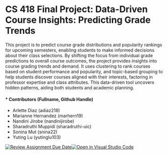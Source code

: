 



# **CS 418 Final Project: Data-Driven Course Insights: Predicting Grade Trends**

This project is to predict course grade distributions and popularity rankings for upcoming semesters, enabling students to make informed decisions about their class selections. By shifting the focus from individual grade predictions to overall course outcomes, the project provides insights into course grading trends and demand. It uses clustering to rank courses based on student performance and popularity, and topic-based grouping to help students discover courses aligned with their interests, factoring in professor expertise and class attributes. This data-driven tool uncovers hidden patterns, aiding both students and academic planning.


#### * Contributors (Fullname, Github Handle)

* Arlette Diaz (adiaz218)
* Marianne Hernandez (marhern19)
* Nandini Jirobe (nandinijirobe)
* Sharadruthi Muppidi (sharadruthi-uic)
* Sonina Mut (snina22)
* Yuting Lu (yutinglu103)



[![Review Assignment Due Date](https://classroom.github.com/assets/deadline-readme-button-22041afd0340ce965d47ae6ef1cefeee28c7c493a6346c4f15d667ab976d596c.svg)](https://classroom.github.com/a/QOtgW9iu)[![Open in Visual Studio Code](https://classroom.github.com/assets/open-in-vscode-2e0aaae1b6195c2367325f4f02e2d04e9abb55f0b24a779b69b11b9e10269abc.svg)](https://classroom.github.com/online_ide?assignment_repo_id=16425327&assignment_repo_type=AssignmentRepo)
